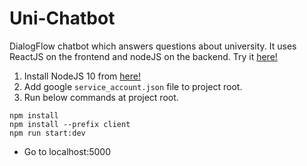 # Uni-Chatbot
DialogFlow chatbot which answers questions about university.
It uses ReactJS on the frontend and nodeJS on the backend.
Try it [here!](https://uni-chatbot.herokuapp.com/)

1. Install NodeJS 10 from [here!](https://nodejs.org/dist/latest-v10.x/node-v10.20.1-x64.msi)
2. Add google `service_account.json` file to project root.
3. Run below commands at project root.
```
npm install
npm install --prefix client
npm run start:dev
```
- Go to localhost:5000


